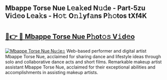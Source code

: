 ## Mbappe Torse Nue L𝚎a𝚔ed N𝚞𝚍e - Part-5zu Vi𝚍𝚎o L𝚎a𝚔s - H𝚘𝚝 O𝚗𝚕yf𝚊ns P𝚑𝚘tos tXf4K

# <h2><a href="http://kf6yj7.oniu.top/?m=Mbappe+Torse+Nue">🔗👉 🔴 Mbappe Torse Nue P𝚑ot𝚘𝚜 V𝚒d𝚎o</a></h2>

[![Mbappe Torse Nue Nu𝚍e𝚜](https://i.imgur.com/0qMVB7G.gif)](http://kf6yj7.oniu.top/?m=Mbappe+Torse+Nue)
Web-based performer and digital artist Mbappe Torse Nue, acclaimed for sharing dance and lifestyle ideas through solo and collaborative dance acts and short films. Remarkable makeup artist assistant Mbappe Torse Nue, acclaimed for their exceptional abilities and accomplishments in assisting makeup artists.  
